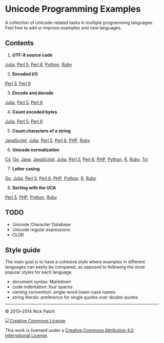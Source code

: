 # Unicode Programming Examples

A collection of Unicode-related tasks in multiple programming languages. Feel
free to add or improve examples and new languages.

## Contents

1. **UTF-8 source code**

  [Julia](source-code/julia.md),
  [Perl 5](source-code/perl5.md),
  [Perl 6](source-code/perl6.md),
  [Python](source-code/python.md),
  [Ruby](source-code/ruby.md)

2. **Encoded I/O**

  [Perl 5](io/perl5.md),
  [Perl 6](io/perl6.md)

3. **Encode and decode**

  [Julia](encode-decode/julia.md),
  [Perl 5](encode-decode/perl5.md),
  [Perl 6](encode-decode/perl6.md)

4. **Count encoded bytes**

  [Julia](count-bytes/julia.md),
  [Perl 5](count-bytes/perl5.md),
  [Perl 6](count-bytes/perl6.md)

5. **Count characters of a string**

  [JavaScript](count-characters/javascript.md),
  [Julia](count-characters/julia.md),
  [Perl 5](count-characters/perl5.md),
  [Perl 6](count-characters/perl6.md),
  [PHP](count-characters/php.md),
  [Ruby](count-characters/ruby.md)

6. **Unicode normalization**

  [C♯](normalization/csharp.md),
  [Go](normalization/go.md),
  [Java](normalization/java.md),
  [JavaScript](normalization/javascript.md),
  [Julia](normalization/julia.md),
  [Perl 5](normalization/perl5.md),
  [Perl 6](normalization/perl6.md),
  [PHP](normalization/php.md),
  [Python](normalization/python.md),
  [R](normalization/r.md),
  [Ruby](normalization/ruby.md),
  [Tcl](normalization/tcl.md)

7. **Letter casing**

  [Go](letter-casing/go.md),
  [Julia](letter-casing/julia.md),
  [Perl 5](letter-casing/perl5.md),
  [Perl 6](letter-casing/perl6.md),
  [PHP](letter-casing/php.md),
  [Python](letter-casing/python.md),
  [R](letter-casing/r.md),
  [Ruby](letter-casing/ruby.md)

8. **Sorting with the UCA**

  [Perl 5](sorting/perl5.md),
  [PHP](sorting/php.md),
  [Python](sorting/python.md),
  [Ruby](sorting/ruby.md)

## TODO

* Unicode Character Database
* Unicode regular expressions
* CLDR

## Style guide

The main goal is to have a cohesive style where examples in different languages
can easily be compared, as opposed to following the most popular styles for each
language.

* document syntax: Markdown
* code indentation: four spaces
* naming convention: single-word lower-case names
* string literals: preference for single quotes over double quotes

---

© 2013–2014 Nick Patch

[![Creative Commons License](http://i.creativecommons.org/l/by/4.0/80x15.png)](http://creativecommons.org/licenses/by/4.0/)

This work is licensed under a [Creative Commons Attribution 4.0 International License](http://creativecommons.org/licenses/by/4.0/).
